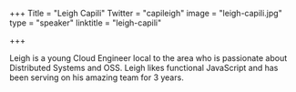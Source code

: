 +++
Title = "Leigh Capili"
Twitter = "capileigh"
image = "leigh-capili.jpg"
type = "speaker"
linktitle = "leigh-capili"

+++

Leigh is a young Cloud Engineer local to the area who is passionate about Distributed Systems and OSS. Leigh likes functional JavaScript and has been serving on his amazing team for 3 years.
